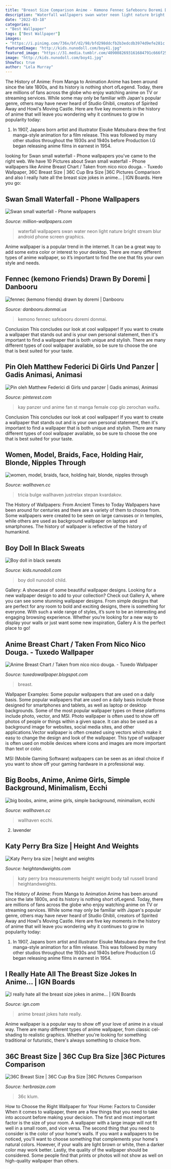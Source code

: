 ```yaml
---
title: "Breast Size Comparison Anime - Kemono Fennec Safebooru Doremi Donmai"
description: "Waterfall wallpapers swan water neon light nature bright stream blur android phone screen graphics"
date: "2022-03-18"
categories:
- "Best Wallpaper"
tags: ["Best Wallpaper"]
images:
- "https://i.pinimg.com/736x/bf/d2/98/bfd298ddcfb2b3edcdb3974d9efe281c.jpg"
featuredImage: "http://kids.nunodoll.com/boy41.jpg"
featured_image: "https://31.media.tumblr.com/4090082693161684791c666f250dc36c/tumblr_n6428hZYYP1r922azo1_500.png"
image: "http://kids.nunodoll.com/boy41.jpg"
ShowToc: true
author: "Lela Murray"
---
```



The History of Anime: From Manga to Animation
Anime has been around since the late 1800s, and its history is nothing short ofLegend. Today, there are millions of fans across the globe who enjoy watching anime on TV or streaming services. While some may only be familiar with Japan's popular genre, others may have never heard of Studio Ghibli, creators of Spirited Away and Howl's Moving Castle. Here are five key moments in the history of anime that will leave you wondering why it continues to grow in popularity today:
1) In 1907, Japans born artist and illustrator Eisuke Matsubara drew the first manga-style animation for a film release. This was followed by many other studios throughout the 1930s and 1940s before Production I.G began releasing anime films in earnest in 1954.

	

		
looking for Swan small waterfall - Phone wallpapers you've came to the right web. We have 10 Pictures about Swan small waterfall - Phone wallpapers like Anime Breast Chart / Taken from nico nico douga. - Tuxedo Wallpaper, 36C Breast Size | 36C Cup Bra Size |36C Pictures Comparison and also I really hate all the breast size jokes in anime... | IGN Boards. Here you go:
		
    
## Swan Small Waterfall - Phone Wallpapers

<img loading=lazy src="https://million-wallpapers.com/wallpapers/4/9/10914841836423908451.jpg" onerror="this.onerror=null;this.src='https://tse2.mm.bing.net/th?id=OIP.44MN6XcLMaqZIp2R-6jRtwHaF7&amp;pid=15.1';" alt="Swan small waterfall - Phone wallpapers">

_Source: million-wallpapers.com_

>waterfall wallpapers swan water neon light nature bright stream blur android phone screen graphics. 

	

Anime wallpaper is a popular trend in the internet. It can be a great way to add some extra color or interest to your desktop. There are many different types of anime wallpaper, so it’s important to find the one that fits your own style and needs.

    
## Fennec (kemono Friends) Drawn By Doremi | Danbooru

<img loading=lazy src="https://cdn.donmai.us/sample/ce/96/sample-ce96dd371808144fc545f3390ca544f4.jpg" onerror="this.onerror=null;this.src='https://tse2.mm.bing.net/th?id=OIP.lWr6FMTGjQYP7Pey4Mx4gwHaNi&amp;pid=15.1';" alt="fennec (kemono friends) drawn by doremi | Danbooru">

_Source: danbooru.donmai.us_

>kemono fennec safebooru doremi donmai. 

	

Conclusion
This concludes our look at cool wallpaper! If you want to create a wallpaper that stands out and is your own personal statement, then it's important to find a wallpaper that is both unique and stylish. There are many different types of cool wallpaper available, so be sure to choose the one that is best suited for your taste.

    
## Pin Oleh Matthew Federici Di Girls Und Panzer | Gadis Animasi, Animasi

<img loading=lazy src="https://i.pinimg.com/736x/bf/d2/98/bfd298ddcfb2b3edcdb3974d9efe281c.jpg" onerror="this.onerror=null;this.src='https://tse1.mm.bing.net/th?id=OIP.mC4j03lxFfd5mnBMuy1pfQHaKZ&amp;pid=15.1';" alt="Pin oleh Matthew Federici di Girls und panzer | Gadis animasi, Animasi">

_Source: pinterest.com_

>kay panzer und anime fan st manga female cop glo zerochan waifu. 

	

Conclusion
This concludes our look at cool wallpaper! If you want to create a wallpaper that stands out and is your own personal statement, then it's important to find a wallpaper that is both unique and stylish. There are many different types of cool wallpaper available, so be sure to choose the one that is best suited for your taste.

    
## Women, Model, Braids, Face, Holding Hair, Blonde, Nipples Through

<img loading=lazy src="https://th.wallhaven.cc/lg/q6/q6pe2l.jpg" onerror="this.onerror=null;this.src='https://tse4.mm.bing.net/th?id=OIP.OHxbwrjbNCgyBW9XDlALBAAAAA&amp;pid=15.1';" alt="women, model, braids, face, holding hair, blonde, nipples through">

_Source: wallhaven.cc_

>tricia bulge wallhaven justrelax stepan kvardakov. 

	

The History of Wallpapers: From Ancient Times to Today
Wallpapers have been around for centuries and there are a variety of them to choose from. Some wallpapers were created to be seen on large canvases or in temples, while others are used as background wallpaper on laptops and smartphones. The history of wallpaper is reflective of the history of humankind.

    
## Boy Doll In Black Sweats

<img loading=lazy src="http://kids.nunodoll.com/boy41.jpg" onerror="this.onerror=null;this.src='https://tse4.mm.bing.net/th?id=OIP.5HA8oYF8tNMKbcakKH5fnQHaOC&amp;pid=15.1';" alt="Boy doll in black sweats">

_Source: kids.nunodoll.com_

>boy doll nunodoll child. 

	

Gallery: A showcase of some beautiful wallpaper designs.
Looking for a new wallpaper design to add to your collection? Check out Gallery A, where you can see some stunning wallpaper designs. From simple designs that are perfect for any room to bold and exciting designs, there is something for everyone. With such a wide range of styles, it’s sure to be an interesting and engaging browsing experience. Whether you’re looking for a new way to display your walls or just want some new inspiration, Gallery A is the perfect place to go!





	
	
    
## Anime Breast Chart / Taken From Nico Nico Douga. - Tuxedo Wallpaper

<img loading=lazy src="https://lh6.googleusercontent.com/proxy/no07qnbWJF759LpRXfvQAkjhZHicxWTed52kMhi0uSFR6mBfGjxHJ-KErRv8Pojca0NfFLI34PblDa3Uojcmbe2s--yH0uPc7pkwsAvyUxAdXBz-TcQtHcXdtVivwZAzJ7d8Gy4HHMgiv2zwPDyfEDw-YaWp28yocSDIEQ=w1200-h630-p-k-no-nu" onerror="this.onerror=null;this.src='https://tse1.mm.bing.net/th?id=OIP.IorgLkMEY7k8Wls9e6AEaAHaD4&amp;pid=15.1';" alt="Anime Breast Chart / Taken from nico nico douga. - Tuxedo Wallpaper">

_Source: tuxedowallpaper.blogspot.com_

>breast. 

	

Wallpaper Examples: Some popular wallpapers that are used on a daily basis.
Some popular wallpapers that are used on a daily basis include those designed for smartphones and tablets, as well as laptop or desktop backgrounds. Some of the most popular wallpaper types on these platforms include photo, vector, and MSI. 
Photo wallpaper is often used to show off photos of people or things within a given space. It can also be used as a background image for websites, social media sites, and other applications.Vector wallpaper is often created using vectors which make it easy to change the design and look of the wallpaper. This type of wallpaper is often used on mobile devices where icons and images are more important than text or color. 

MSI (Mobile Gaming Software) wallpapers can be seen as an ideal choice if you want to show off your gaming hardware in a professional way.

    
## Big Boobs, Anime, Anime Girls, Simple Background, Minimalism, Ecchi

<img loading=lazy src="https://th.wallhaven.cc/lg/md/md57wy.jpg" onerror="this.onerror=null;this.src='https://tse2.mm.bing.net/th?id=OIP.l8fmKtYXlWJooHudJ7NGHgAAAA&amp;pid=15.1';" alt="big boobs, anime, anime girls, simple background, minimalism, ecchi">

_Source: wallhaven.cc_

>wallhaven ecchi. 

	

2. lavender 

    
## Katy Perry Bra Size | Height And Weights

<img loading=lazy src="http://heightandweights.com/wp-content/uploads/2014/10/Katy-Perry-bra-size.jpg" onerror="this.onerror=null;this.src='https://tse3.mm.bing.net/th?id=OIP.hntkbId5oBHKWcclGjKxMQHaLG&amp;pid=15.1';" alt="Katy Perry bra size | height and weights">

_Source: heightandweights.com_

>katy perry bra measurements height weight body tall russell brand heightandweights. 

	

The History of Anime: From Manga to Animation
Anime has been around since the late 1800s, and its history is nothing short ofLegend. Today, there are millions of fans across the globe who enjoy watching anime on TV or streaming services. While some may only be familiar with Japan's popular genre, others may have never heard of Studio Ghibli, creators of Spirited Away and Howl's Moving Castle. Here are five key moments in the history of anime that will leave you wondering why it continues to grow in popularity today:
1) In 1907, Japans born artist and illustrator Eisuke Matsubara drew the first manga-style animation for a film release. This was followed by many other studios throughout the 1930s and 1940s before Production I.G began releasing anime films in earnest in 1954.

    
## I Really Hate All The Breast Size Jokes In Anime... | IGN Boards

<img loading=lazy src="https://31.media.tumblr.com/4090082693161684791c666f250dc36c/tumblr_n6428hZYYP1r922azo1_500.png" onerror="this.onerror=null;this.src='https://tse1.mm.bing.net/th?id=OIP.NeXwXq47BiZLH-RaLOb1TAHaEK&amp;pid=15.1';" alt="I really hate all the breast size jokes in anime... | IGN Boards">

_Source: ign.com_

>anime breast jokes hate really. 

	

Anime wallpaper is a popular way to show off your love of anime in a visual way. There are many different types of anime wallpaper, from classic cel-shading to realistic graphics. Whether you're looking for something traditional or futuristic, there's always something to choice from.

    
## 36C Breast Size | 36C Cup Bra Size |36C Pictures Comparison

<img loading=lazy src="https://secureservercdn.net/50.62.194.59/d9f.fbb.myftpupload.com/wp-content/uploads/2015/05/heidi-klum-696x418.jpg" onerror="this.onerror=null;this.src='https://tse4.mm.bing.net/th?id=OIP.HpM1Yjn_DuRq4lITXSmAVQHaEc&amp;pid=15.1';" alt="36C Breast Size | 36C Cup Bra Size |36C Pictures Comparison">

_Source: herbrasize.com_

>36c klum. 

	

How to Choose the Right Wallpaper for Your Home: Factors to Consider
When it comes to wallpaper, there are a few things that you need to take into account before making your decision. The first and most important factor is the size of your room. A wallpaper with a large image will not fit well in a small room, and vice versa. 
The second thing that you need to consider is the color of your home's walls. If you want a wallpapers to be noticed, you'll want to choose something that complements your home's natural colors. However, if your walls are light brown or white, then a darker color may work better. 
Lastly, the quality of the wallpaper should be considered. Some people find that prints or photos will not show as well on high-quality wallpaper than others.


